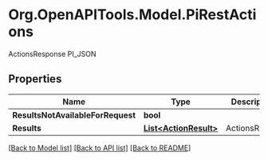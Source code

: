 # Org.OpenAPITools.Model.PiRestActions
ActionsResponse PI_JSON

## Properties

Name | Type | Description | Notes
------------ | ------------- | ------------- | -------------
**ResultsNotAvailableForRequest** | **bool** |  | [optional] 
**Results** | [**List&lt;ActionResult&gt;**](ActionResult.md) | ActionsResults | 

[[Back to Model list]](../README.md#documentation-for-models) [[Back to API list]](../README.md#documentation-for-api-endpoints) [[Back to README]](../README.md)

